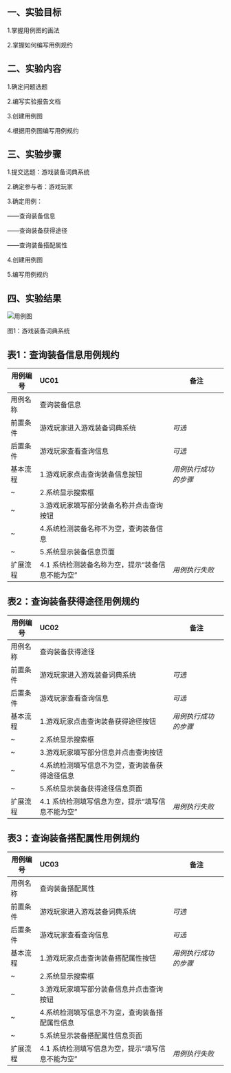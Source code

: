 ## 一、实验目标

1.掌握用例图的画法

2.掌握如何编写用例规约

## 二、实验内容

1.确定问题选题

2.编写实验报告文档

3.创建用例图

4.根据用例图编写用例规约

## 三、实验步骤

1.提交选题：游戏装备词典系统

2.确定参与者：游戏玩家

3.确定用例：

——查询装备信息

——查询装备获得途径

——查询装备搭配属性

4.创建用例图

5.编写用例规约

## 四、实验结果

![用例图](./Lab2_UseCaseDiagram.jpg)

图1：游戏装备词典系统

## 表1：查询装备信息用例规约

用例编号  | UC01 | 备注  
-|:-|-  
用例名称  | 查询装备信息  |   
前置条件  | 游戏玩家进入游戏装备词典系统     | *可选*   
后置条件  | 游戏玩家查看查询信息     | *可选*   
基本流程  | 1.游戏玩家点击查询装备信息按钮  |*用例执行成功的步骤*    
~| 2.系统显示搜索框  |   
~| 3.游戏玩家填写部分装备名称并点击查询按钮 |   
~| 4.系统检测装备名称不为空，查询装备信息   |   
~| 5.系统显示装备信息页面   |  
扩展流程  | 4.1 系统检测装备名称为空，提示“装备信息不能为空”  |*用例执行失败*  

## 表2：查询装备获得途径用例规约

用例编号  | UC02 | 备注  
-|:-|-  
用例名称  | 查询装备获得途径  |   
前置条件  | 游戏玩家进入游戏装备词典系统     | *可选*   
后置条件  | 游戏玩家查看查询信息     | *可选*   
基本流程  | 1.游戏玩家点击查询装备获得途径按钮  |*用例执行成功的步骤*    
~| 2.系统显示搜索框  |   
~| 3.游戏玩家填写部分信息并点击查询按钮 |   
~| 4.系统检测填写信息不为空，查询装备获得途径信息   |   
~| 5.系统显示装备获得途径信息页面   |  
扩展流程  | 4.1 系统检测填写信息为空，提示“填写信息不能为空”  |*用例执行失败*  

## 表3：查询装备搭配属性用例规约

用例编号  | UC03 | 备注  
-|:-|-  
用例名称  | 查询装备搭配属性  |   
前置条件  | 游戏玩家进入游戏装备词典系统     | *可选*   
后置条件  | 游戏玩家查看查询信息     | *可选*   
基本流程  | 1.游戏玩家点击查询装备搭配属性按钮  |*用例执行成功的步骤*    
~| 2.系统显示搜索框  |   
~| 3.游戏玩家填写部分装备信息并点击查询按钮 |   
~| 4.系统检测填写信息不为空，查询装备搭配属性信息   |   
~| 5.系统显示装备搭配属性信息页面   |  
扩展流程  | 4.1 系统检测填写信息为空，提示“填写信息不能为空”  |*用例执行失败*  
